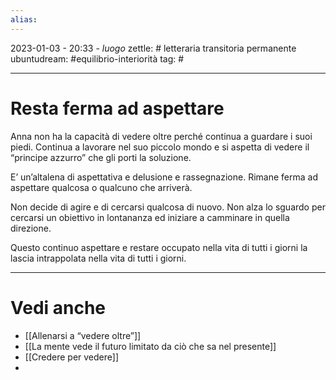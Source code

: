 ```yaml
---
alias: 
---
```

2023-01-03 - 20:33 - *luogo*
zettle: # letteraria transitoria permanente
ubuntudream: #equilibrio-interiorità 
tag: #

---
# Resta ferma ad aspettare
Anna non ha la capacità di vedere oltre perché continua a guardare i suoi piedi. Continua a lavorare nel suo piccolo mondo e si aspetta di vedere il “principe azzurro” che gli porti la soluzione.

E’ un’altalena di aspettativa e delusione e rassegnazione. Rimane ferma ad aspettare qualcosa o qualcuno che arriverà.

Non decide di agire e di cercarsi qualcosa di nuovo. Non alza lo sguardo per cercarsi un obiettivo in lontananza ed iniziare a camminare in quella direzione.

Questo continuo aspettare e restare occupato nella vita di tutti i giorni la lascia intrappolata nella vita di tutti i giorni.



---
# Vedi anche
- [[Allenarsi a “vedere oltre”]]
- [[La mente vede il futuro limitato da ciò che sa nel presente]]
- [[Credere per vedere]]
- 
